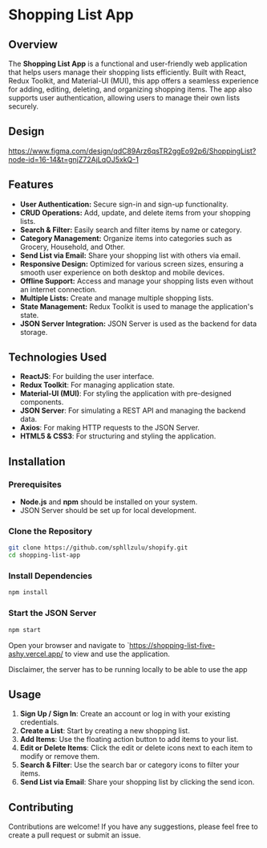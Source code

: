 
# Shopping List App

## Overview

The **Shopping List App** is a functional and user-friendly web application that helps users manage their shopping lists efficiently. Built with React, Redux Toolkit, and Material-UI (MUI), this app offers a seamless experience for adding, editing, deleting, and organizing shopping items. The app also supports user authentication, allowing users to manage their own lists securely.

## Design
https://www.figma.com/design/qdC89Arz6qsTR2ggEo92p6/ShoppingList?node-id=16-14&t=gnjZ72AjLqOJ5xkQ-1

## Features

- **User Authentication:** Secure sign-in and sign-up functionality.
- **CRUD Operations:** Add, update, and delete items from your shopping lists.
- **Search & Filter:** Easily search and filter items by name or category.
- **Category Management:** Organize items into categories such as Grocery, Household, and Other.
- **Send List via Email:** Share your shopping list with others via email.
- **Responsive Design:** Optimized for various screen sizes, ensuring a smooth user experience on both desktop and mobile devices.
- **Offline Support:** Access and manage your shopping lists even without an internet connection.
- **Multiple Lists:** Create and manage multiple shopping lists.
- **State Management:** Redux Toolkit is used to manage the application's state.
- **JSON Server Integration:** JSON Server is used as the backend for data storage.

## Technologies Used

- **ReactJS**: For building the user interface.
- **Redux Toolkit**: For managing application state.
- **Material-UI (MUI)**: For styling the application with pre-designed components.
- **JSON Server**: For simulating a REST API and managing the backend data.
- **Axios**: For making HTTP requests to the JSON Server.
- **HTML5 & CSS3**: For structuring and styling the application.

## Installation

### Prerequisites

- **Node.js** and **npm** should be installed on your system.
- JSON Server should be set up for local development.

### Clone the Repository

```bash
git clone https://github.com/sphllzulu/shopify.git
cd shopping-list-app
```

### Install Dependencies

```bash
npm install
```

### Start the JSON Server 

```bash
npm start
```



Open your browser and navigate to `https://shopping-list-five-ashy.vercel.app/ to view and use the application.

Disclaimer, the server has to be running locally to be able to use the app

## Usage

1. **Sign Up / Sign In**: Create an account or log in with your existing credentials.
2. **Create a List**: Start by creating a new shopping list.
3. **Add Items**: Use the floating action button to add items to your list.
4. **Edit or Delete Items**: Click the edit or delete icons next to each item to modify or remove them.
5. **Search & Filter**: Use the search bar or category icons to filter your items.
6. **Send List via Email**: Share your shopping list by clicking the send icon.


## Contributing

Contributions are welcome! If you have any suggestions, please feel free to create a pull request or submit an issue.




